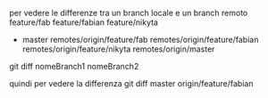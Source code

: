 

per vedere le differenze tra un branch locale e un branch remoto
  feature/fab
  feature/fabian
  feature/nikyta
* master
  remotes/origin/feature/fab
  remotes/origin/feature/fabian
  remotes/origin/feature/nikyta
  remotes/origin/master

git diff nomeBranch1 nomeBranch2

quindi per vedere la differenza 
git diff master origin/feature/fabian
